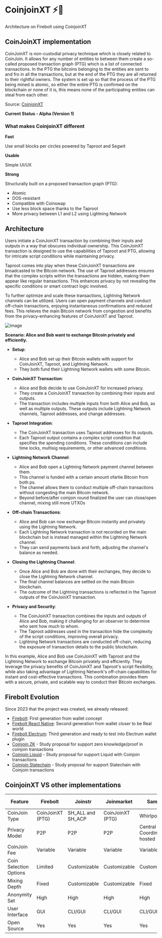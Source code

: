 # CoinjoinXT ⚡🔄

Architecture on Firebolt using CoinjoinXT

## CoinJoinXT implementation

CoinJoinXT is non-custodial privacy technique which is closely related to CoinJoin. It allows for any number of entities to between them create a so-called proposed transaction graph (PTG) which is a list of connected transactions. In the PTG the bitcoins belonging to the entities are sent to and fro in all the transactions, but at the end of the PTG they are all returned to their rightful owners. The system is set up so that the process of the PTG being mined is atomic, so either the entire PTG is confirmed on the blockchain or none of it is, this means none of the participating entities can steal from each other.

Source: [CoinjoinXT](https://en.bitcoin.it/wiki/CoinJoinXT)

**Current Status - Alpha (Version 1)**

### What makes CoinjoinXT different


**Fast**

Use small blocks per circles powered by Taproot and Segwit


**Usable**

Simple UI/UX


**Strong**

Structurally built on a  proposed transaction graph (PTG):

 - Atomic
 - DOS-resistant
 - Compatible with Coinswap
 - Use less block space thanks to the Taproot
 - More privacy between L1 and L2 using Lightning Network

## Architecture

Users initiate a CoinJoinXT transaction by combining their inputs and outputs in a way that obscures individual ownership. This CoinJoinXT transaction is designed to use the capabilities of Taproot and PTG, allowing for intricate script conditions while maintaining privacy.

Taproot comes into play when these CoinJoinXT transactions are broadcasted to the Bitcoin network. The use of Taproot addresses ensures that the complex scripts within the transactions are hidden, making them appear like regular transactions. This enhances privacy by not revealing the specific conditions or smart contract logic involved.

To further optimize and scale these transactions, Lightning Network channels can be utilized. Users can open payment channels and conduct off-chain transactions, enjoying instantaneous confirmations and reduced fees. This relieves the main Bitcoin network from congestion and benefits from the privacy-enhancing features of CoinJoinXT and Taproot.

![image](https://github.com/AreaLayer/CoinjoinXT/assets/135646455/27bc9bdb-7d38-46c7-b690-d401c3e0d019)


**Scenario: Alice and Bob want to exchange Bitcoin privately and efficiently.**

-  **Setup**:
   - Alice and Bob set up their Bitcoin wallets with support for CoinJoinXT, Taproot, and Lightning Network.
   - They both fund their Lightning Network wallets with some Bitcoin.

- **CoinJoinXT Transaction**:
   - Alice and Bob decide to use CoinJoinXT for increased privacy.
   - They create a CoinJoinXT transaction by combining their inputs and outputs.
   - The transaction includes multiple inputs from both Alice and Bob, as well as multiple outputs. These outputs include Lightning Network channels, Taproot addresses, and change addresses.

-  **Taproot Integration**:
   - The CoinJoinXT transaction uses Taproot addresses for its outputs.
   - Each Taproot output contains a complex script condition that specifies the spending conditions. These conditions can include time locks, multisig requirements, or other advanced conditions.

-  **Lightning Network Channel**:
   - Alice and Bob open a Lightning Network payment channel between them.
   - This channel is funded with a certain amount ofartie Bitcoin from both ps.
   - The channel allows them to conduct multiple off-chain transactions without congesting the main Bitcoin network.
   - Beyond before/after coinjoin round finalized the user can close/open channel, mixing still more UTXOs

-  **Off-chain Transactions**:
   - Alice and Bob can now exchange Bitcoin instantly and privately using the Lightning Network.
   - Each Lightning Network transaction is not recorded on the main blockchain but is instead managed within the Lightning Network channel.
   - They can send payments back and forth, adjusting the channel's balance as needed.

-  **Closing the Lightning Channel**:
   - Once Alice and Bob are done with their exchanges, they decide to close the Lightning Network channel.
   - The final channel balances are settled on the main Bitcoin blockchain.
   - The outcome of the Lightning transactions is reflected in the Taproot outputs of the CoinJoinXT transaction.

- **Privacy and Security**:
   - The CoinJoinXT transaction combines the inputs and outputs of Alice and Bob, making it challenging for an observer to determine who sent how much to whom.
   - The Taproot addresses used in the transaction hide the complexity of the script conditions, improving overall privacy.
   - Lightning Network transactions are conducted off-chain, reducing the exposure of transaction details to the public blockchain.

In this example, Alice and Bob use CoinJoinXT with Taproot and the Lightning Network to exchange Bitcoin privately and efficiently. They leverage the privacy benefits of CoinJoinXT and Taproot's script flexibility, while also taking advantage of Lightning Network's off-chain capabilities for instant and cost-effective transactions. This combination provides them with a secure, private, and scalable way to conduct their Bitcoin exchanges.


## Firebolt Evolution

Since 2023 that the project was created, we already released:

- [Firebolt](https://github.com/AreaLayer/FireBolt): First generation from wallet concept
- [Firebolt React Native](https://github.com/AreaLayer/firebolt-react-native): Second generation from wallet closer to be Real world
- [Firebolt Electrum](https://github.com/AreaLayer/firebolt-electrum): Third generation and ready to test into Electrum wallet plugin
- [Coinjoin ZK](https://github.com/AreaLayer/coinjoin-zk) - Study proposal for support zero knowledge/proof in coinjoin transactions
- [Coinjoin Liquid](https://github.com/AreaLayer/coinjoin-liquid) - Study proposal for support Liquid with Coinjoin transactions
- [Coinjoin Statechain](https://github.com/AreaLayer/coinjoin-statechain) - Study proposal for support Statechain with Coinjoin transactions

## CoinjoinXT VS other implementations
  

| Feature                   | Firebolt           | Joinstr            | Joinmarket         | Samourai       | Wasabi Wallet      | Mutiny Wallet | 
|---------------------------|--------------------|--------------------|--------------------|--------------------|--------------------|--------------------|
| CoinJoin Type             | CoinJoinXT (PTG)         | SH_ALL and SH_ACP  | CoinJoinXT (PTG)        | Whirlpool          | Zero Link          | LN Vortex          | 
| Privacy Model             | P2P                | P2P                | P2P                | Central Coordinator/Self hosted| Central Coordinator| P2P    |
| CoinJoin Fee              | Variable           | Variable           | Variable           | Variable           | Variable           | ?                  | 
| Coin Selection Options    | Limited            | Customizable       | Customizable       | Customizable       | Customizable       | ?                  |
| Mixing Depth              | Fixed              | Customizable       | Customizable       | Fixed              | Fixed              | ?                  |
| Anonymity Set             | High               | High               | High               | High               | Limited            | ?                  | 
| User Interface            | GUI                | CLI/GUI            | CLI/GUI            | CLI/GUI            | GUI                | ?                  | 
| Open Source               | Yes                | Yes                | Yes                | Yes                | Yes                | Yes                | 
```
